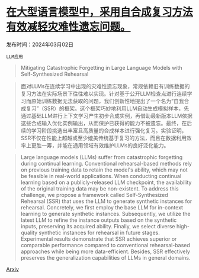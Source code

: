 # [在大型语言模型中，采用自合成复习方法有效减轻灾难性遗忘问题。](https://arxiv.org/abs/2403.01244)

发布时间：2024年03月02日

`LLM应用`

> Mitigating Catastrophic Forgetting in Large Language Models with Self-Synthesized Rehearsal

> 面对LLMs在连续学习中出现的灾难性遗忘现象，常规依赖旧有训练数据的复习方法在实际场景下往往难以实现。针对基于公开LLM检查点进行连续学习而原始训练数据无法获取的问题，我们创新性地提出了一个名为“自我合成复习”（SSR）的框架。这个框架巧妙地利用LLM自动生成模拟样本，先通过基础LLM进行上下文学习产生初步合成实例，再借助最新版本LLM依据这些合成输入优化实例输出，从而保护已获得的能力不被遗忘。最终，在后续的学习阶段挑选出丰富且高质量的合成样本进行强化复习。实验证明，SSR不仅在性能上超越或至少媲美传统基于复习的方法，而且在数据利用效率上更胜一筹，并能在通用领域有效维护LLMs的良好泛化能力。

> Large language models (LLMs) suffer from catastrophic forgetting during continual learning. Conventional rehearsal-based methods rely on previous training data to retain the model's ability, which may not be feasible in real-world applications. When conducting continual learning based on a publicly-released LLM checkpoint, the availability of the original training data may be non-existent. To address this challenge, we propose a framework called Self-Synthesized Rehearsal (SSR) that uses the LLM to generate synthetic instances for rehearsal. Concretely, we first employ the base LLM for in-context learning to generate synthetic instances. Subsequently, we utilize the latest LLM to refine the instance outputs based on the synthetic inputs, preserving its acquired ability. Finally, we select diverse high-quality synthetic instances for rehearsal in future stages. Experimental results demonstrate that SSR achieves superior or comparable performance compared to conventional rehearsal-based approaches while being more data-efficient. Besides, SSR effectively preserves the generalization capabilities of LLMs in general domains.

[Arxiv](https://arxiv.org/abs/2403.01244)